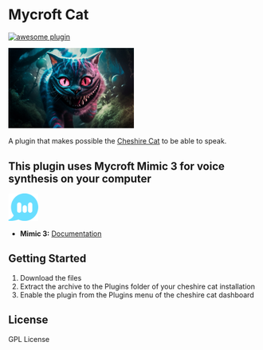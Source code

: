 # Mycroft Cat

[![awesome plugin](https://custom-icon-badges.demolab.com/static/v1?label=&message=awesome+plugin&color=383938&style=for-the-badge&logo=cheshire_cat_ai)](https://)  

<img src="https://raw.githubusercontent.com/cheshire-cat-ai/.github/main/profile/ccat_art.png" alt="Cheshire Cat" width="50%">

A plugin that makes possible the [Cheshire Cat](https://github.com/cheshire-cat-ai) to be able to speak.

## This plugin uses Mycroft Mimic 3 for voice synthesis on your computer
<img src="https://github.com/pazoff/Mycroft-Cat/blob/main/Mimic_color_600px.png?raw=true" alt="Mimic 3" width="12%">

 - **Mimic 3:** [Documentation](https://mycroft-ai.gitbook.io/docs/mycroft-technologies/mimic-tts/mimic-3)

## Getting Started
1. Download the files
2. Extract the archive to the Plugins folder of your cheshire cat installation
3. Enable the plugin from the Plugins menu of the cheshire cat dashboard

## License
GPL License


